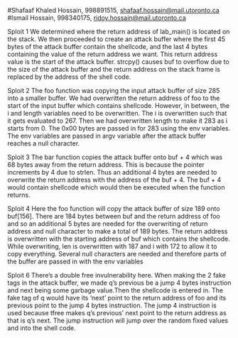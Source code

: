 

#Shafaaf Khaled Hossain, 998891515, shafaaf.hossain@mail.utoronto.ca
#Ismail Hossain, 998340175, ridoy.hossain@mail.utoronto.ca

Sploit 1
We determined where the return address of lab_main() is located on the stack. We then proceeded to create an attack buffer where the first 45 bytes of the attack buffer contain the shellcode, and the last 4 bytes containing the value of the return address we want. This return address value is the start of the attack buffer. strcpy() causes buf to overflow due to the size of the attack buffer and the return address on the stack frame is replaced by the address of the shell code.

Sploit 2
The foo function was copying the input attack buffer of size 285 into a smaller buffer. We had overwritten the return address of foo to the start of the input buffer which contains shellcode. However, in between, the i and length variables need to be overwritten. The i is overwritten such that it gets evaluated to 267. Then we had overwritten length to make it 283 as i starts from 0. The 0x00 bytes are passed in for 283 using the env variables. The env variables are passed in argv variable after the attack buffer reaches a null character.

Sploit 3
The bar function copies the attack buffer onto buf + 4 which was 68 bytes away from the return address. This is because the pointer increments by 4 due to strlen. Thus an additional 4 bytes are needed to overwrite the return address with the address of the buf + 4. The buf + 4 would contain shellcode which would then be executed when the function returns.

Sploit 4
Here the foo function will copy the attack buffer of size 189 onto buf[156]. There are 184 bytes between buf and the return address of foo and so an additional 5 bytes are needed for the overwriting of return address and null character to make a total of 189 bytes. The return address is overwritten with the starting address of buf which contains the shellcode. While overwriting, len is overwritten with 187 and i with 172 to allow it to copy everything. Several null characters are needed and therefore parts of the buffer are passed in with the env variables

Sploit 6
There’s a double free invulnerability here. When making the 2 fake tags in the attack buffer, we made q’s previous be a jump 4 bytes instruction and next being some garbage value.Then the shellcode is entered in. The fake tag of q would have its ‘next’ point to the return address of foo and its previous point to the jump 4 bytes instruction. The jump 4 instruction is used because tfree makes q’s previous’ next point to the return address as that is q’s next. The jump instruction will jump over the random fixed values and into the shell code.
